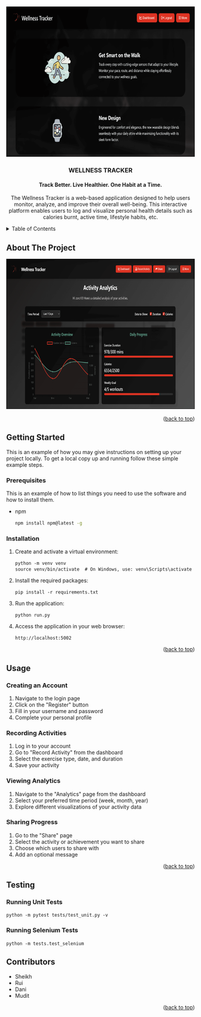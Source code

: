 
<!-- PROJECT LOGO -->
<br />
<div align="center">
<!-- <a href="https://github.com/github_username/repo_name"> -->
    <img src="static/image/Welcome.png" alt="Logo" width="1080" height="400">
<!--  </a> -->

<h3 align="center">WELLNESS TRACKER</h3>
<h4 align="center">Track Better. Live Healthier. One Habit at a Time.</h4>

  <p align="center">
    The Wellness Tracker is a web-based application designed to help users monitor, analyze, and improve their overall well-being. This interactive platform enables users to log and visualize personal health details such as calories burnt, active time, lifestyle habits, etc.
  </p>
</div>



<!-- TABLE OF CONTENTS -->
<details>
  <summary>Table of Contents</summary>
  <ol>
    <li>
      <a href="#about-the-project">About The Project</a>
    </li>
    <li>
      <a href="#getting-started">Getting Started</a>
      <ul>
        <li><a href="#prerequisites">Prerequisites</a></li>
        <li><a href="#installation">Installation</a></li>
      </ul>
    </li>
    <li><a href="#usage">Usage</a></li>
    <li><a href="#Testing">Testing</a></li>
    <li><a href="#Contributors">Contributors</a></li>
  </ol>
</details>



<!-- ABOUT THE PROJECT -->
## About The Project

<img src="static/image/Analysis.png" alt="Logo" width="1080" height="400">

<p align="right">(<a href="#readme-top">back to top</a>)</p>




<!-- GETTING STARTED -->
## Getting Started

This is an example of how you may give instructions on setting up your project locally.
To get a local copy up and running follow these simple example steps.

### Prerequisites

This is an example of how to list things you need to use the software and how to install them.
* npm
  ```sh
  npm install npm@latest -g
  ```

### Installation


1. Create and activate a virtual environment:
   ```
   python -m venv venv
   source venv/bin/activate  # On Windows, use: venv\Scripts\activate
   ```

2. Install the required packages:
   ```
   pip install -r requirements.txt
   ```

3. Run the application:
   ```
   python run.py
   ```

4. Access the application in your web browser:
   ```
   http://localhost:5002
   ```

<p align="right">(<a href="#readme-top">back to top</a>)</p>



<!-- USAGE EXAMPLES -->

## Usage

### Creating an Account
1. Navigate to the login page
2. Click on the "Register" button
3. Fill in your username and password
4. Complete your personal profile

### Recording Activities
1. Log in to your account
2. Go to "Record Activity" from the dashboard
3. Select the exercise type, date, and duration
4. Save your activity

### Viewing Analytics
1. Navigate to the "Analytics" page from the dashboard
2. Select your preferred time period (week, month, year)
3. Explore different visualizations of your activity data

### Sharing Progress
1. Go to the "Share" page
2. Select the activity or achievement you want to share
3. Choose which users to share with
4. Add an optional message

<p align="right">(<a href="#readme-top">back to top</a>)</p>


## Testing

### Running Unit Tests
```
python -m pytest tests/test_unit.py -v
```

### Running Selenium Tests
```
python -m tests.test_selenium
```

<!-- CONTRIBUTING -->

## Contributors

- Sheikh
- Rui
- Dani
- Mudit

<p align="right">(<a href="#readme-top">back to top</a>)</p>

